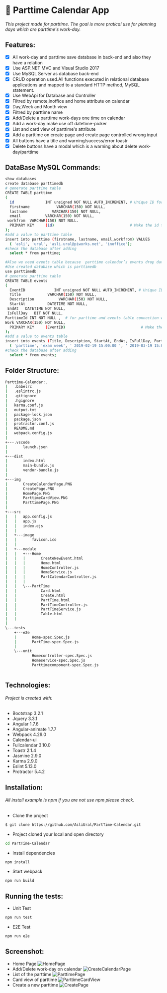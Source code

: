 # :date: Parttime Calendar App 
*This project made for parttime.*
*The goal is more pratical use for planning days which are parttime's work-day.*

## Features:
- [x] All work-day and parttime save database in back-end and also they have a relation
- [x] Use ASP.NET MVC and Visual Studio 2017
- [x] Use MySQL Server as database back-end
- [x] CRUD operation used.All functions executed in relational database applications and mapped to a standard HTTP method, MySQL statement.
- [x] Use WebApi for Database and Controller  
- [x] Filtred by remote,inoffice and home attribute on calendar
- [x] Day,Week and Month view 
- [x] Filtred by parttime name
- [x] Add/Delete a parttime work-days one time on calendar
- [x] Add a work-day make use off datetime-picker
- [x] List and card view of parttime's attribute
- [x] Add a parttime on create page and create page controlled  wrong input
- [x] All buttons have a title and warning/success/error toastr
- [x] Delete buttons have a modal which is a warning about delete work-day/parttime

## DataBase MySQL Commands:
```sh
show databases
create database parttimedb
# generate parttime table
CREATE TABLE parttime
(
  id              INT unsigned NOT NULL AUTO_INCREMENT, # Unique ID for the record
  firstname            VARCHAR(150) NOT NULL,                
  lastname           VARCHAR(150) NOT NULL,                
  email           VARCHAR(150) NOT NULL,                        
 workfrom  VARCHAR(150) NOT NULL.
  PRIMARY KEY     (id)                                  # Make the id the primary key
);
#add a value to parttime table
insert into parttime (firstname, lastname, email,workfrom) VALUES
  ( 'asli', 'ural', 'asli.ural@piworks.net', 'inoffice');
#check the database after adding
  select * from parttime;

#Also we need events table because  parttime calendar’s events drop database.
#Use created database which is parttimedb
use parttimedb
# generate parttime table
CREATE TABLE events
(
  EventID             INT unsigned NOT NULL AUTO_INCREMENT, # Unique ID for the record
  Title            VARCHAR(150) NOT NULL,                
  Description           VARCHAR(150) NOT NULL,                
  StartAt          DATETIME NOT NULL,                        
 EndAt   DATETIME NOT NULL,
 IsFullDay   BIT NOT NULL,	
ParttimeId INT NOT NULL ,  # for parttime and events table connection when added on table its automatically get the id from parttime table
Work VARCHAR(150) NOT NULL,
  PRIMARY KEY     (EventID)                                  # Make the id the primary key
);
#add a value to events table
insert into events (Title, Description, StartAt, EndAt, IsFullDay, ParttimeId, Work) VALUES
  ( 'parttime', 'exam week', ' 2019-02-19 15:00:00 ', ' 2019-03-19 15:00:00 ',false, '10', 'inoffice');
#check the database after adding
  select * from events;

```
## Folder Structure:
```sh
Parttime-Calendar:.
|   .babelrc
|   .eslintrc.js
|   .gitignore
|   .hgignore
|   karma.conf.js
|   output.txt
|   package-lock.json
|   package.json
|   protractor.conf.js
|   README.md
|   webpack.config.js
|   
+---.vscode
|       launch.json
|       
+---dist
|       index.html
|       main-bundle.js
|       vendor-bundle.js
|       
+---img
|       CreateCalendarPage.PNG
|       CreatePage.PNG
|       HomePage.PNG
|       ParttimeCardView.PNG
|       ParttimePage.PNG
|       
+---src
|   |   app.config.js
|   |   app.js
|   |   index.ejs
|   |   
|   +---image
|   |       favicon.ico
|   |       
|   +---module
|   |   +---Home
|   |   |       CreateNewEvent.html
|   |   |       Home.html
|   |   |       HomeController.js
|   |   |       HomeService.js
|   |   |       PartCalendarController.js
|   |   |       
|   |   \---PartTime
|   |           Card.html
|   |           Create.html
|   |           PartTime.html
|   |           PartTimeController.js
|   |           PartTimeService.js
|   |           Table.html
|   |                    
|           
\---tests
    +---e2e
    |       Home-spec.Spec.js
    |       PartTime-spec.Spec.js
    |       
    \---unit
            Homecontroller-spec.Spec.js
            Homeservice-spec.Spec.js
            Parttimecomponent-spec.Spec.js
            
```




## Technologies:
###### Project is created with:
- Bootstrap 3.2.1 
- Jquery 3.3.1
- Angular 1.7.6 
- Angular-animate 1.7.7
- Webpack 4.29.0
- Calendar-ui
- Fullcalendar 3.10.0
- Toastr 2.1.4
- Jasmine 2.9.0
- Karma 2.9.0
- Eslint 5.13.0
- Protractor 5.4.2

## Installation:
###### All install example is npm if you are not use npm  please check.
- Clone the project
```sh
$ git clone https://github.com/AsliUral/PartTime-Calendar.git
```
- Project cloned your local and open directory
```sh
cd PartTime-Calendar
```
- Install dependencies
```sh
npm install
```
- Start webpack
```sh
npm run build
```


## Running the tests:
- Unit Test
```sh
npm run test
```
- E2E Test
```sh
npm run e2e
```

## Screenshot:
- Home Page
![HomePage](./Front-end/img/HomePage.PNG)
- Add/Delete work-day on calendar
![CreateCalendarPage](./Front-end/img/CreateCalendarPage.PNG)
- List of the parttime
![ParttimePage](./Front-end/img/ParttimePage.PNG)
- Card view of parttime
![ParttimeCardView](./Front-end/img/ParttimeCardView.PNG)
- Create a new parttime
![CreatePage](./Front-end/img/CreatePage.PNG)
